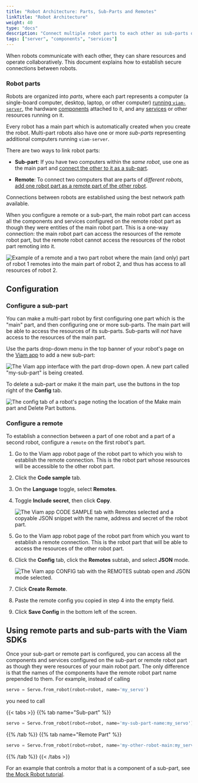 ```yaml
---
title: "Robot Architecture: Parts, Sub-Parts and Remotes"
linkTitle: "Robot Architecture"
weight: 40
type: "docs"
description: "Connect multiple robot parts to each other as sub-parts or remotes."
tags: ["server", "components", "services"]
---
```


When robots communicate with each other, they can share resources and operate collaboratively.
This document explains how to establish secure connections between robots.

### Robot parts

Robots are organized into *parts*, where each part represents a computer (a single-board computer, desktop, laptop, or other computer) [running `viam-server`](/installation/), the hardware [components](/components/) attached to it, and any [services](/services/) or other resources running on it.

Every robot has a main part which is automatically created when you create the robot.
Multi-part robots also have one or more *sub-parts* representing additional computers running `viam-server`.

There are two ways to link robot parts:

- **Sub-part**: If you have two computers within the *same robot*, use one as the main part and [connect the other to it as a sub-part](#configure-a-sub-part).

- **Remote**: To connect two computers that are parts of *different robots*, [add one robot part as a remote part of the other robot](#configure-a-remote).

Connections between robots are established using the best network path available.

When you configure a remote or a sub-part, the main robot part can access all the components and services configured on the remote robot part as though they were entities of the main robot part.
This is a one-way connection: the main robot part can access the resources of the remote robot part, but the remote robot cannot access the resources of the robot part remoting into it.

![Example of a remote and a two part robot where the main (and only) part of robot 1 remotes into the main part of robot 2, and thus has access to all resources of robot 2.](../img/parts-and-remotes/remotes-diagram.png)

## Configuration

### Configure a sub-part

You can make a multi-part robot by first configuring one part which is the "main" part, and then configuring one or more sub-parts.
The main part will be able to access the resources of its sub-parts.
Sub-parts will *not* have access to the resources of the main part.

Use the parts drop-down menu in the top banner of your robot's page on the [Viam app](https://app.viam.com) to add a new sub-part:

![The Viam app interface with the part drop-down open. A new part called "my-sub-part" is being created.](../img/parts-and-remotes/sub-part-config.png)

To delete a sub-part or make it the main part, use the buttons in the top right of the **Config** tab.

![The config tab of a robot's page noting the location of the Make main part and Delete Part buttons.](../img/parts-and-remotes/part-mgmt.png)

### Configure a remote

To establish a connection between a part of one robot and a part of a second robot, configure a `remote` on the first robot's part.

1. Go to the Viam app robot page of the robot part to which you wish to establish the remote connection.
   This is the robot part whose resources will be accessible to the other robot part.
2. Click the **Code sample** tab.
3. On the **Language** toggle, select **Remotes**.
4. Toggle **Include secret**, then click **Copy**.

   ![The Viam app CODE SAMPLE tab with Remotes selected and a copyable JSON snippet with the name, address and secret of the robot part.](../img/parts-and-remotes/remote-address.png)

5. Go to the Viam app robot page of the robot part from which you want to establish a remote connection.
   This is the robot part that will be able to access the resources of the other robot part.
6. Click the **Config** tab, click the **Remotes** subtab, and select **JSON** mode.

   ![The Viam app CONFIG tab with the REMOTES subtab open and JSON mode selected.](../img/parts-and-remotes/remote-json-create.png)

7. Click **Create Remote**.
8. Paste the remote config you copied in step 4 into the empty field.
9. Click **Save Config** in the bottom left of the screen.

<!-- This is possibly wrong--should update with better understanding of auth key versus secret
4. Copy the `address` of the robot to your clipboard.

![The Viam app CODE SAMPLE tab with Remotes selected and a copyable JSON snippet with the name, address and secret of the robot part.](../img/parts-and-remotes/remote-address.png)

5. Go to the Viam app robot page of the robot part from which you want to establish a remote connection.
   This is the robot part that will be able to access the resources of the other robot part.
6. Click the **Config** tab, and then click the **Remotes** subtab.

![The Viam app CONFIG tab with the REMOTES subtab open.](../img/parts-and-remotes/remote-create.png)

7. Give the remote a name (you can just use the name of the other robot part, for example, "my-other-robot-main") and click **Create Remote**.
8. Paste the `address` (for example, `my-other-robot-main.abc1de23f4.viam.cloud`) into the **Address** field.
9. Click **Add Auth** and paste the `secret` from the other robot's **Code sample** tab into the **Auth Key** field.

![The Viam app CONFIG tab with a remote configured.](../img/parts-and-remotes/remote-config.png)

-->

## Using remote parts and sub-parts with the Viam SDKs

Once your sub-part or remote part is configured, you can access all the components and services configured on the sub-part or remote robot part as though they were resources of your main robot part.
The only difference is that the names of the components have the remote robot part name prepended to them.
For example, instead of calling

```python
servo = Servo.from_robot(robot=robot, name='my_servo')
```

you need to call

{{< tabs >}}
{{% tab name="Sub-part" %}}

```python
servo = Servo.from_robot(robot=robot, name='my-sub-part-name:my_servo')
```

{{% /tab %}}
{{% tab name="Remote Part" %}}

```python
servo = Servo.from_robot(robot=robot, name='my-other-robot-main:my_servo')
```

{{% /tab %}}
{{< /tabs >}}

For an example that controls a motor that is a component of a sub-part, see [the Mock Robot tutorial](https://docs.viam.com/tutorials/configure/build-a-mock-robot/#how-to-control-a-sub-part-using-the-viam-sdk).
